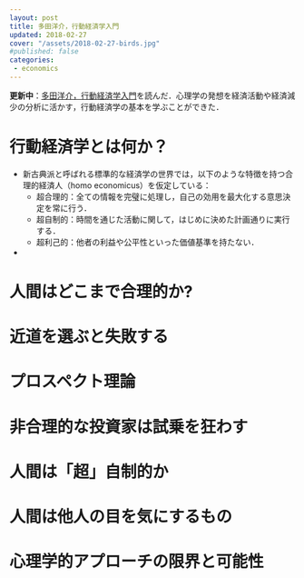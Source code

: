 ```yaml
---
layout: post
title: 多田洋介，行動経済学入門
updated: 2018-02-27
cover: "/assets/2018-02-27-birds.jpg"
#published: false
categories:
 - economics
---
```


<i class="fa fa-spinner"></i> **更新中**：[多田洋介，行動経済学入門](http://amzn.asia/46XW33f)を読んだ．心理学の発想を経済活動や経済減少の分析に活かす，行動経済学の基本を学ぶことができた．

# 行動経済学とは何か？

- 新古典派と呼ばれる標準的な経済学の世界では，以下のような特徴を持つ合理的経済人（homo economicus）を仮定している：
  - 超合理的：全ての情報を完璧に処理し，自己の効用を最大化する意思決定を常に行う．
  - 超自制的：時間を通じた活動に関して，はじめに決めた計画通りに実行する．
  - 超利己的：他者の利益や公平性といった価値基準を持たない．
- 

# 人間はどこまで合理的か?

# 近道を選ぶと失敗する

# プロスペクト理論

# 非合理的な投資家は試乗を狂わす

# 人間は「超」自制的か

# 人間は他人の目を気にするもの

# 心理学的アプローチの限界と可能性
